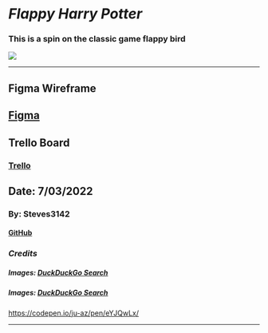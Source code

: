 # **_Flappy Harry Potter_**

### This is a spin on the classic game flappy bird

![](https://th.bing.com/th/id/OIP.kU0IETUqvl8C-_wuglGx-gHaQC?pid=ImgDet&rs=1)

---

## Figma Wireframe

## [Figma](https://www.figma.com/file/uShfOQwFtMyl6LzNc6gGo0/Flappy-Bird?node-id=0%3A3)

## Trello Board

### [Trello](https://trello.com/invite/b/zjYGCIqb/b680a17e61ea675bfa4c2d83e554b105/unit-1-project-prompt)

## Date: 7/03/2022

### By: Steves3142

#### [GitHub](https://github.com/steves3142)

### **_Credits_**

##### Images: [DuckDuckGo Search](https://th.bing.com/th/id/OIP.kU0IETUqvl8C-_wuglGx-gHaQC?pid=ImgDet&rs=1)

##### Images: [DuckDuckGo Search](https://i.etsystatic.com/30347444/r/il/bf1cdb/3184155298/il_fullxfull.3184155298_2ipz.jpg)

https://codepen.io/ju-az/pen/eYJQwLx/

---
